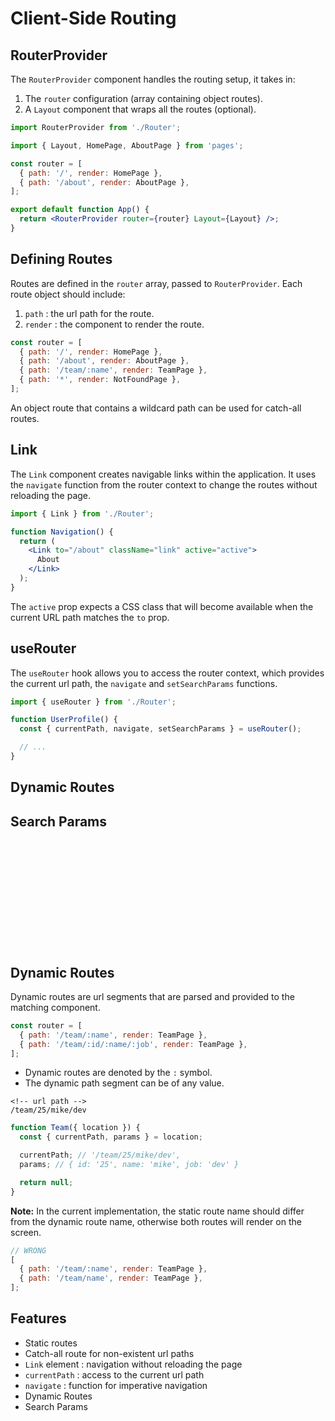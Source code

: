 # Client-Side Routing

## RouterProvider

The `RouterProvider` component handles the routing setup, it takes in:

1. The `router` configuration (array containing object routes).
2. A `Layout` component that wraps all the routes (optional).

```jsx
import RouterProvider from './Router';

import { Layout, HomePage, AboutPage } from 'pages';

const router = [
  { path: '/', render: HomePage },
  { path: '/about', render: AboutPage },
];

export default function App() {
  return <RouterProvider router={router} Layout={Layout} />;
}
```

## Defining Routes

Routes are defined in the `router` array, passed to `RouterProvider`. Each route object should include:

1. `path` : the url path for the route.
2. `render` : the component to render the route.

```jsx
const router = [
  { path: '/', render: HomePage },
  { path: '/about', render: AboutPage },
  { path: '/team/:name', render: TeamPage },
  { path: '*', render: NotFoundPage },
];
```

An object route that contains a wildcard path can be used for catch-all routes.

## Link

The `Link` component creates navigable links within the application. It uses the `navigate` function from the router context to change the routes without reloading the page.

```jsx
import { Link } from './Router';

function Navigation() {
  return (
    <Link to="/about" className="link" active="active">
      About
    </Link>
  );
}
```

The `active` prop expects a CSS class that will become available when the current URL path matches the `to` prop.

## useRouter

The `useRouter` hook allows you to access the router context, which provides the current url path, the `navigate` and `setSearchParams` functions.

```jsx
import { useRouter } from './Router';

function UserProfile() {
  const { currentPath, navigate, setSearchParams } = useRouter();

  // ...
}
```

## Dynamic Routes

## Search Params

<br>
<br>
<br>
<br>
<br>
<br>
<br>
<br>
<br>
<br>

## Dynamic Routes

Dynamic routes are url segments that are parsed and provided to the matching component.

```jsx
const router = [
  { path: '/team/:name', render: TeamPage },
  { path: '/team/:id/:name/:job', render: TeamPage },
];
```

- Dynamic routes are denoted by the `:` symbol.
- The dynamic path segment can be of any value.

```
<!-- url path -->
/team/25/mike/dev
```

```jsx
function Team({ location }) {
  const { currentPath, params } = location;

  currentPath; // '/team/25/mike/dev',
  params; // { id: '25', name: 'mike', job: 'dev' }

  return null;
}
```

**Note:** In the current implementation, the static route name should differ from the dynamic route name, otherwise both routes will render on the screen.

```jsx
// WRONG
[
  { path: '/team/:name', render: TeamPage },
  { path: '/team/name', render: TeamPage },
];
```

## Features

- Static routes
- Catch-all route for non-existent url paths
- `Link` element : navigation without reloading the page
- `currentPath` : access to the current url path
- `navigate` : function for imperative navigation
- Dynamic Routes
- Search Params
